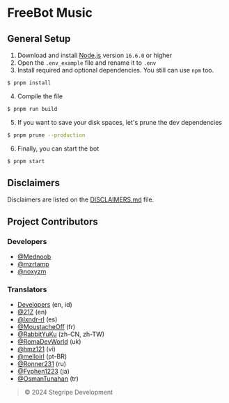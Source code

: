 # FreeBot Music


## General Setup
1. Download and install [Node.js](https://nodejs.org) version `16.6.0` or higher
2. Open the `.env_example` file and rename it to `.env`
3. Install required and optional dependencies. You still can use `npm` too.
```sh
$ pnpm install
```
4. Compile the file
```sh
$ pnpm run build
```
5. If you want to save your disk spaces, let's prune the dev dependencies
```sh
$ pnpm prune --production
```
6. Finally, you can start the bot
```sh
$ pnpm start
```
## Disclaimers
Disclaimers are listed on the [DISCLAIMERS.md](./DISCLAIMERS.md) file.

## Project Contributors

### Developers
- [@Mednoob](https://github.com/Mednoob)
- [@mzrtamp](https://github.com/mzrtamp)
- [@noxyzm](https://github.com/noxyzm)

### Translators
- [Developers](#developers) (en, id)
- [@21Z](https://github.com/21Z) (en)
- [@lxndr-rl](https://github.com/lxndr-rl) (es)
- [@MoustacheOff](https://github.com/MoustacheOff) (fr)
- [@RabbitYuKu](https://github.com/RabbitYuKu) (zh-CN, zh-TW)
- [@RomaDevWorld](https://github.com/RomaDevWorld) (uk)
- [@hmz121](https://github.com/hmz121) (vi)
- [@melloirl](https://github.com/melloirl) (pt-BR)
- [@Ronner231](https://github.com/Ronner231) (ru)
- [@Fyphen1223](https://github.com/Fyphen1223) (ja)
- [@OsmanTunahan](https://github.com/OsmanTunahan) (tr)

> © 2024 Stegripe Development

